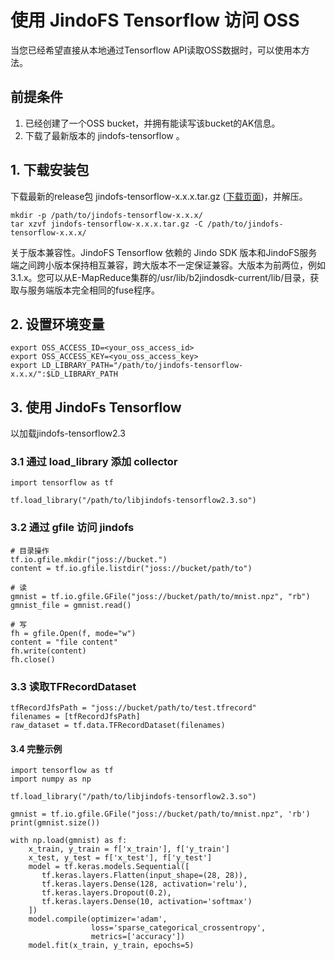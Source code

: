 # 使用 JindoFS Tensorflow 访问 OSS

当您已经希望直接从本地通过Tensorflow API读取OSS数据时，可以使用本方法。

## 前提条件

1. 已经创建了一个OSS bucket，并拥有能读写该bucket的AK信息。
2. 下载了最新版本的 jindofs-tensorflow 。

## 1. 下载安装包
下载最新的release包 jindofs-tensorflow-x.x.x.tar.gz ([下载页面](/docs/jindofs_sdk_download.md))，并解压。

```
mkdir -p /path/to/jindofs-tensorflow-x.x.x/
tar xzvf jindofs-tensorflow-x.x.x.tar.gz -C /path/to/jindofs-tensorflow-x.x.x/
```

关于版本兼容性。JindoFS Tensorflow 依赖的 Jindo SDK 版本和JindoFS服务端之间跨小版本保持相互兼容，跨大版本不一定保证兼容。大版本为前两位，例如3.1.x。您可以从E-MapReduce集群的/usr/lib/b2jindosdk-current/lib/目录，获取与服务端版本完全相同的fuse程序。

## 2. 设置环境变量
```
export OSS_ACCESS_ID=<your_oss_access_id>
export OSS_ACCESS_KEY=<you_oss_access_key>
export LD_LIBRARY_PATH="/path/to/jindofs-tensorflow-x.x.x/":$LD_LIBRARY_PATH
```

## 3. 使用 JindoFs Tensorflow

以加载jindofs-tensorflow2.3

### 3.1 通过 load_library 添加 collector

```
import tensorflow as tf

tf.load_library("/path/to/libjindofs-tensorflow2.3.so")
```

### 3.2 通过 gfile 访问 jindofs

```
# 目录操作
tf.io.gfile.mkdir("joss://bucket.")
content = tf.io.gfile.listdir("joss://bucket/path/to")

# 读
gmnist = tf.io.gfile.GFile("joss://bucket/path/to/mnist.npz", "rb")
gmnist_file = gmnist.read()

# 写
fh = gfile.Open(f, mode="w")
content = "file content"
fh.write(content)
fh.close()
```

### 3.3 读取TFRecordDataset

```
tfRecordJfsPath = "joss://bucket/path/to/test.tfrecord"
filenames = [tfRecordJfsPath]
raw_dataset = tf.data.TFRecordDataset(filenames)
```

#### 3.4 完整示例

```
import tensorflow as tf
import numpy as np

tf.load_library("/path/to/libjindofs-tensorflow2.3.so")

gmnist = tf.io.gfile.GFile("joss://bucket/path/to/mnist.npz", 'rb')
print(gmnist.size())

with np.load(gmnist) as f:
    x_train, y_train = f['x_train'], f['y_train']
    x_test, y_test = f['x_test'], f['y_test']
    model = tf.keras.models.Sequential([
       tf.keras.layers.Flatten(input_shape=(28, 28)),
       tf.keras.layers.Dense(128, activation='relu'),
       tf.keras.layers.Dropout(0.2),
       tf.keras.layers.Dense(10, activation='softmax')
    ])
    model.compile(optimizer='adam',
                  loss='sparse_categorical_crossentropy',
                  metrics=['accuracy'])
    model.fit(x_train, y_train, epochs=5)
```

